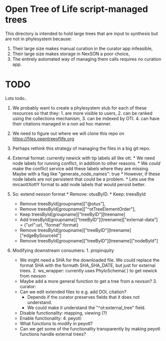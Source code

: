 # Open Tree of Life script-managed trees
This directory is intended to hold large trees that are input to synthesis but are not
    in phylesystem because:
  1. Their large size makes manual curation in the curator app infeasible,
  2. Their large size makes storage in NexSON a poor choice,
  3. The entirely automated way of managing them calls requires no curation app.


# TODO
Lots todo..

  1. We probably want to create a phylesystem stub for each of these resources so that they:
    1. are more visible to users,
    2. can be ranked using the collections mechanism,
    3. can be indexed by OTI.
    4. can have their citations managed in a non ad hoc manner.
  2. We need to figure out where we will clone this repo on https://files.opentreeoflife.org
  3. Perhaps rethink this strategy of managing the files in a big git repo.
  4. External format: currently newick with tip labels all like ott<num>.
    * We need node labels for running conflict, in addition to other reasons.
    * We _could_ make the conflict service add these labels where they are missing.  Maybe with a flag like "generate_node_names": true
    * However, if these node labels are not persistent that could be a problem.
    * Lets use the mrcaottXottY format to add node labels that would persist better.
  5. So: extend nexson format
    * Remove: otusByID.
    * Keep: treesById
      * Remove treesById[groupname]["@otus"],
      * Remove treesById[groupname]["^otTreeElementOrder"],
      * Keep   treesById[groupname]["treeByID"][treename]     
      * Add    treesById[groupname]["treeByID"][treename]["external-data"] = {"url":url, "format":format}
      * Remove treesById[groupname]["treeByID"][treename]["edgeBySourceId"]
      * Remove treesById[groupname]["treeByID"][treename]["nodeById"]

  6. Modifying downstream consumers:
    1. propinquity
       * We might need a SHA for the downloaded file.  We could replace the format SHA with the formath SHA_SHA_DATE, but just for external trees.
    2. ws_wrapper: currently uses PhyloSchema( ) to get newick from nexson
       * Maybe add a more general function to get a tree from a nexson?
    3. curator:
       * Can we edit extended files to e.g. add DOI, citation?
         * Depends if the curator preserves fields that it does not understand.
         * We could make it understand the "^ot:external_tree" field.
       * Disable functionality: mapping, viewing (?)
       * Enable  functionality: 
    4. peyotl:
       * What functions to modify in peyotl?
       * Can we get some of the functionality transparently by making peyotl functions handle external trees?

